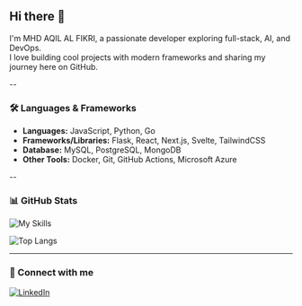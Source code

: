 ## Hi there 👋

I'm MHD AQIL AL FIKRI, a passionate developer exploring full-stack, AI, and DevOps.  
I love building cool projects with modern frameworks and sharing my journey here on GitHub.

--

### 🛠 Languages & Frameworks
- **Languages:** JavaScript, Python, Go
- **Frameworks/Libraries:** Flask, React, Next.js, Svelte, TailwindCSS
- **Database:** MySQL, PostgreSQL, MongoDB
- **Other Tools:** Docker, Git, GitHub Actions, Microsoft Azure

--

### 📊 GitHub Stats
![My Skills](https://skillicons.dev/icons?i=html,css,js,py,go,react,vite,next,js,svelte,tailwind,flask,fastapi,nodejs,mysql,mongodb,postgres,bootstrap,azure&theme=light)

![Top Langs](https://github-readme-stats.vercel.app/api/top-langs/?username=aqilfikri20&layout=compact&theme=dark)




---

### 🔗 Connect with me
[![LinkedIn](https://img.shields.io/badge/LinkedIn-Aqil-blue?style=flat-square&logo=linkedin)](https://www.linkedin.com/in/mhdaqilalfikri)
